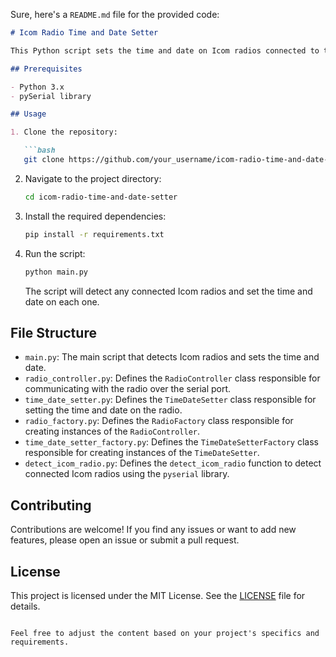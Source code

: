 Sure, here's a `README.md` file for the provided code:

```markdown
# Icom Radio Time and Date Setter

This Python script sets the time and date on Icom radios connected to the computer.

## Prerequisites

- Python 3.x
- pySerial library

## Usage

1. Clone the repository:

   ```bash
   git clone https://github.com/your_username/icom-radio-time-and-date-setter.git
   ```

2. Navigate to the project directory:

   ```bash
   cd icom-radio-time-and-date-setter
   ```

3. Install the required dependencies:

   ```bash
   pip install -r requirements.txt
   ```

4. Run the script:

   ```bash
   python main.py
   ```

   The script will detect any connected Icom radios and set the time and date on each one.

## File Structure

- `main.py`: The main script that detects Icom radios and sets the time and date.
- `radio_controller.py`: Defines the `RadioController` class responsible for communicating with the radio over the serial port.
- `time_date_setter.py`: Defines the `TimeDateSetter` class responsible for setting the time and date on the radio.
- `radio_factory.py`: Defines the `RadioFactory` class responsible for creating instances of the `RadioController`.
- `time_date_setter_factory.py`: Defines the `TimeDateSetterFactory` class responsible for creating instances of the `TimeDateSetter`.
- `detect_icom_radio.py`: Defines the `detect_icom_radio` function to detect connected Icom radios using the `pyserial` library.

## Contributing

Contributions are welcome! If you find any issues or want to add new features, please open an issue or submit a pull request.

## License

This project is licensed under the MIT License. See the [LICENSE](LICENSE) file for details.
```

Feel free to adjust the content based on your project's specifics and requirements.